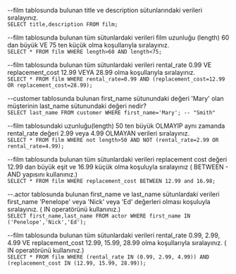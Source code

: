 --film tablosunda bulunan title ve description sütunlarındaki verileri sıralayınız.<br>
`SELECT title,description FROM film;`

--film tablosunda bulunan tüm sütunlardaki verileri film uzunluğu (length) 60 dan büyük VE 75 ten küçük olma koşullarıyla sıralayınız.<br>
`SELECT * FROM film WHERE length>60 AND length<75;`

--film tablosunda bulunan tüm sütunlardaki verileri rental_rate 0.99 VE replacement_cost 12.99 VEYA 28.99 olma koşullarıyla sıralayınız.<br>
`SELECT * FROM film WHERE rental_rate=0.99 AND (replacement_cost=12.99 OR replacement_cost=28.99);`

--customer tablosunda bulunan first_name sütunundaki değeri 'Mary' olan müşterinin last_name sütunundaki değeri nedir?<br>
`SELECT last_name FROM customer WHERE first_name='Mary'; -- "Smith"`

--film tablosundaki uzunluğu(length) 50 ten büyük OLMAYIP aynı zamanda rental_rate değeri 2.99 veya 4.99 OLMAYAN verileri sıralayınız.<br>
`SELECT * FROM film WHERE not length>50 AND NOT (rental_rate=2.99 OR rental_rate=4.99);`

--film tablosunda bulunan tüm sütunlardaki verileri replacement cost değeri 12.99 dan büyük eşit ve 16.99 küçük olma koşuluyla sıralayınız ( BETWEEN - AND yapısını kullanınız.)<br>
`SELECT * FROM film WHERE replacement_cost BETWEEN 12.99 and 16.98;`

--.actor tablosunda bulunan first_name ve last_name sütunlardaki verileri first_name 'Penelope' veya 'Nick' veya 'Ed' değerleri olması koşuluyla sıralayınız. ( IN operatörünü kullanınız.)<br>
`SELECT first_name,last_name FROM actor WHERE first_name IN ('Penelope','Nick','Ed');`

--film tablosunda bulunan tüm sütunlardaki verileri rental_rate 0.99, 2.99, 4.99 VE replacement_cost 12.99, 15.99, 28.99 olma koşullarıyla sıralayınız. ( IN operatörünü kullanınız.)<br>
`SELECT * FROM film WHERE (rental_rate IN (0.99, 2.99, 4.99)) AND (replacement_cost IN (12.99, 15.99, 28.99));`

